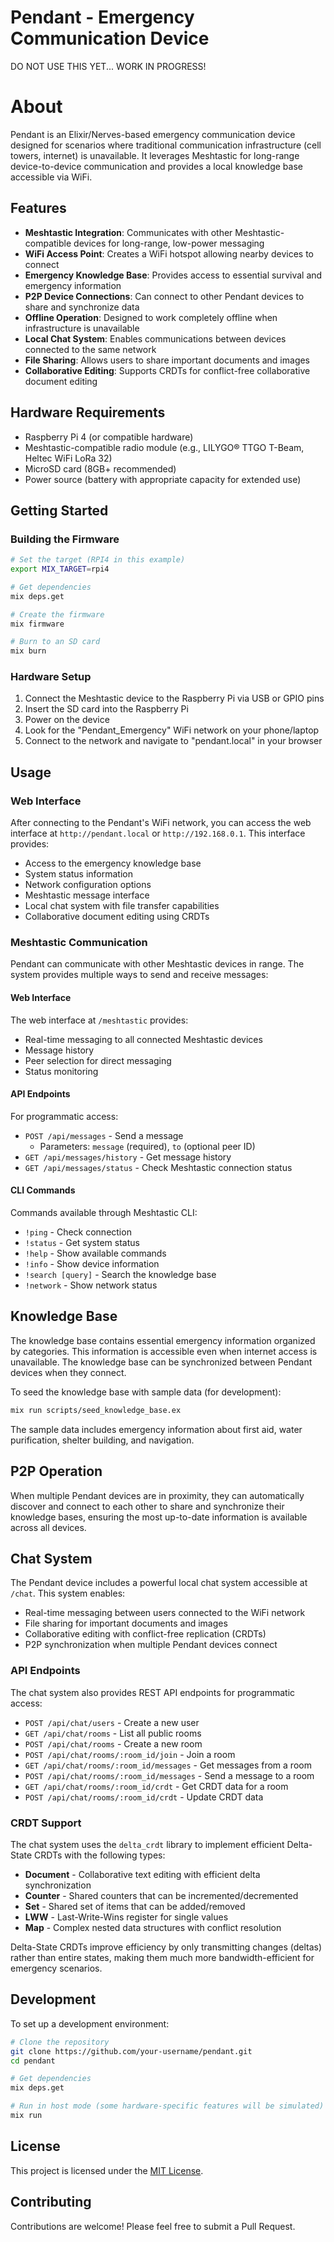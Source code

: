 # Pendant - Emergency Communication Device

DO NOT USE THIS YET... WORK IN PROGRESS!

# About

Pendant is an Elixir/Nerves-based emergency communication device designed for scenarios where traditional communication infrastructure (cell towers, internet) is unavailable. It leverages Meshtastic for long-range device-to-device communication and provides a local knowledge base accessible via WiFi.

## Features

- **Meshtastic Integration**: Communicates with other Meshtastic-compatible devices for long-range, low-power messaging
- **WiFi Access Point**: Creates a WiFi hotspot allowing nearby devices to connect
- **Emergency Knowledge Base**: Provides access to essential survival and emergency information
- **P2P Device Connections**: Can connect to other Pendant devices to share and synchronize data
- **Offline Operation**: Designed to work completely offline when infrastructure is unavailable
- **Local Chat System**: Enables communications between devices connected to the same network
- **File Sharing**: Allows users to share important documents and images
- **Collaborative Editing**: Supports CRDTs for conflict-free collaborative document editing

## Hardware Requirements

- Raspberry Pi 4 (or compatible hardware)
- Meshtastic-compatible radio module (e.g., LILYGO® TTGO T-Beam, Heltec WiFi LoRa 32)
- MicroSD card (8GB+ recommended)
- Power source (battery with appropriate capacity for extended use)

## Getting Started

### Building the Firmware

```bash
# Set the target (RPI4 in this example)
export MIX_TARGET=rpi4

# Get dependencies
mix deps.get

# Create the firmware
mix firmware

# Burn to an SD card
mix burn
```

### Hardware Setup

1. Connect the Meshtastic device to the Raspberry Pi via USB or GPIO pins
2. Insert the SD card into the Raspberry Pi
3. Power on the device
4. Look for the "Pendant_Emergency" WiFi network on your phone/laptop
5. Connect to the network and navigate to "pendant.local" in your browser

## Usage

### Web Interface

After connecting to the Pendant's WiFi network, you can access the web interface at `http://pendant.local` or `http://192.168.0.1`. This interface provides:

- Access to the emergency knowledge base
- System status information
- Network configuration options
- Meshtastic message interface
- Local chat system with file transfer capabilities
- Collaborative document editing using CRDTs

### Meshtastic Communication

Pendant can communicate with other Meshtastic devices in range. The system provides multiple ways to send and receive messages:

#### Web Interface

The web interface at `/meshtastic` provides:
- Real-time messaging to all connected Meshtastic devices
- Message history
- Peer selection for direct messaging
- Status monitoring

#### API Endpoints

For programmatic access:
- `POST /api/messages` - Send a message
  - Parameters: `message` (required), `to` (optional peer ID)
- `GET /api/messages/history` - Get message history
- `GET /api/messages/status` - Check Meshtastic connection status

#### CLI Commands

Commands available through Meshtastic CLI:
- `!ping` - Check connection
- `!status` - Get system status
- `!help` - Show available commands
- `!info` - Show device information
- `!search [query]` - Search the knowledge base
- `!network` - Show network status

## Knowledge Base

The knowledge base contains essential emergency information organized by categories. This information is accessible even when internet access is unavailable. The knowledge base can be synchronized between Pendant devices when they connect.

To seed the knowledge base with sample data (for development):

```bash
mix run scripts/seed_knowledge_base.ex
```

The sample data includes emergency information about first aid, water purification, shelter building, and navigation.

## P2P Operation

When multiple Pendant devices are in proximity, they can automatically discover and connect to each other to share and synchronize their knowledge bases, ensuring the most up-to-date information is available across all devices.

## Chat System

The Pendant device includes a powerful local chat system accessible at `/chat`. This system enables:

- Real-time messaging between users connected to the WiFi network
- File sharing for important documents and images
- Collaborative editing with conflict-free replication (CRDTs)
- P2P synchronization when multiple Pendant devices connect

### API Endpoints

The chat system also provides REST API endpoints for programmatic access:

- `POST /api/chat/users` - Create a new user
- `GET /api/chat/rooms` - List all public rooms
- `POST /api/chat/rooms` - Create a new room
- `POST /api/chat/rooms/:room_id/join` - Join a room
- `GET /api/chat/rooms/:room_id/messages` - Get messages from a room
- `POST /api/chat/rooms/:room_id/messages` - Send a message to a room
- `GET /api/chat/rooms/:room_id/crdt` - Get CRDT data for a room
- `POST /api/chat/rooms/:room_id/crdt` - Update CRDT data

### CRDT Support

The chat system uses the `delta_crdt` library to implement efficient Delta-State CRDTs with the following types:

- **Document** - Collaborative text editing with efficient delta synchronization
- **Counter** - Shared counters that can be incremented/decremented
- **Set** - Shared set of items that can be added/removed
- **LWW** - Last-Write-Wins register for single values
- **Map** - Complex nested data structures with conflict resolution

Delta-State CRDTs improve efficiency by only transmitting changes (deltas) rather than entire states, making them much more bandwidth-efficient for emergency scenarios.

## Development

To set up a development environment:

```bash
# Clone the repository
git clone https://github.com/your-username/pendant.git
cd pendant

# Get dependencies
mix deps.get

# Run in host mode (some hardware-specific features will be simulated)
mix run
```

## License

This project is licensed under the [MIT License](LICENSE).

## Contributing

Contributions are welcome! Please feel free to submit a Pull Request.
